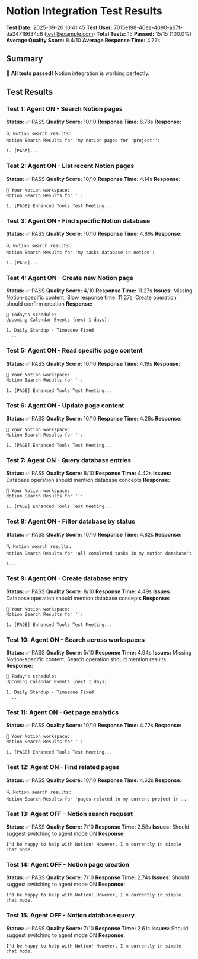 # Notion Integration Test Results

**Test Date:** 2025-09-20 10:41:45
**Test User:** 7015e198-46ea-4090-a67f-da24718634c6 (test@example.com)
**Total Tests:** 15
**Passed:** 15/15 (100.0%)
**Average Quality Score:** 8.4/10
**Average Response Time:** 4.77s

## Summary

🎉 **All tests passed!** Notion integration is working perfectly.

## Test Results

### Test 1: Agent ON - Search Notion pages

**Status:** ✅ PASS
**Quality Score:** 10/10
**Response Time:** 6.78s
**Response:**
```
🔍 Notion search results:
Notion Search Results for 'my notion pages for 'project'':

1. [PAGE]...
```

### Test 2: Agent ON - List recent Notion pages

**Status:** ✅ PASS
**Quality Score:** 10/10
**Response Time:** 4.14s
**Response:**
```
📝 Your Notion workspace:
Notion Search Results for '':

1. [PAGE] Enhanced Tools Test Meeting...
```

### Test 3: Agent ON - Find specific Notion database

**Status:** ✅ PASS
**Quality Score:** 10/10
**Response Time:** 4.89s
**Response:**
```
🔍 Notion search results:
Notion Search Results for 'my tasks database in notion':

1. [PAGE]...
```

### Test 4: Agent ON - Create new Notion page

**Status:** ✅ PASS
**Quality Score:** 4/10
**Response Time:** 11.27s
**Issues:** Missing Notion-specific content, Slow response time: 11.27s, Create operation should confirm creation
**Response:**
```
📅 Today's schedule:
Upcoming Calendar Events (next 1 days):

1. Daily Standup - Timezone Fixed
  ...
```

### Test 5: Agent ON - Read specific page content

**Status:** ✅ PASS
**Quality Score:** 10/10
**Response Time:** 4.19s
**Response:**
```
📝 Your Notion workspace:
Notion Search Results for '':

1. [PAGE] Enhanced Tools Test Meeting...
```

### Test 6: Agent ON - Update page content

**Status:** ✅ PASS
**Quality Score:** 10/10
**Response Time:** 4.28s
**Response:**
```
📝 Your Notion workspace:
Notion Search Results for '':

1. [PAGE] Enhanced Tools Test Meeting...
```

### Test 7: Agent ON - Query database entries

**Status:** ✅ PASS
**Quality Score:** 8/10
**Response Time:** 4.42s
**Issues:** Database operation should mention database concepts
**Response:**
```
📝 Your Notion workspace:
Notion Search Results for '':

1. [PAGE] Enhanced Tools Test Meeting...
```

### Test 8: Agent ON - Filter database by status

**Status:** ✅ PASS
**Quality Score:** 10/10
**Response Time:** 4.82s
**Response:**
```
🔍 Notion search results:
Notion Search Results for 'all completed tasks in my notion database':

1....
```

### Test 9: Agent ON - Create database entry

**Status:** ✅ PASS
**Quality Score:** 8/10
**Response Time:** 4.49s
**Issues:** Database operation should mention database concepts
**Response:**
```
📝 Your Notion workspace:
Notion Search Results for '':

1. [PAGE] Enhanced Tools Test Meeting...
```

### Test 10: Agent ON - Search across workspaces

**Status:** ✅ PASS
**Quality Score:** 5/10
**Response Time:** 4.94s
**Issues:** Missing Notion-specific content, Search operation should mention results
**Response:**
```
📅 Today's schedule:
Upcoming Calendar Events (next 1 days):

1. Daily Standup - Timezone Fixed
  ...
```

### Test 11: Agent ON - Get page analytics

**Status:** ✅ PASS
**Quality Score:** 10/10
**Response Time:** 4.72s
**Response:**
```
📝 Your Notion workspace:
Notion Search Results for '':

1. [PAGE] Enhanced Tools Test Meeting...
```

### Test 12: Agent ON - Find related pages

**Status:** ✅ PASS
**Quality Score:** 10/10
**Response Time:** 4.62s
**Response:**
```
🔍 Notion search results:
Notion Search Results for 'pages related to my current project in...
```

### Test 13: Agent OFF - Notion search request

**Status:** ✅ PASS
**Quality Score:** 7/10
**Response Time:** 2.58s
**Issues:** Should suggest switching to agent mode ON
**Response:**
```
I'd be happy to help with Notion! However, I'm currently in simple chat mode.
```

### Test 14: Agent OFF - Notion page creation

**Status:** ✅ PASS
**Quality Score:** 7/10
**Response Time:** 2.74s
**Issues:** Should suggest switching to agent mode ON
**Response:**
```
I'd be happy to help with Notion! However, I'm currently in simple chat mode.
```

### Test 15: Agent OFF - Notion database query

**Status:** ✅ PASS
**Quality Score:** 7/10
**Response Time:** 2.61s
**Issues:** Should suggest switching to agent mode ON
**Response:**
```
I'd be happy to help with Notion! However, I'm currently in simple chat mode.
```

